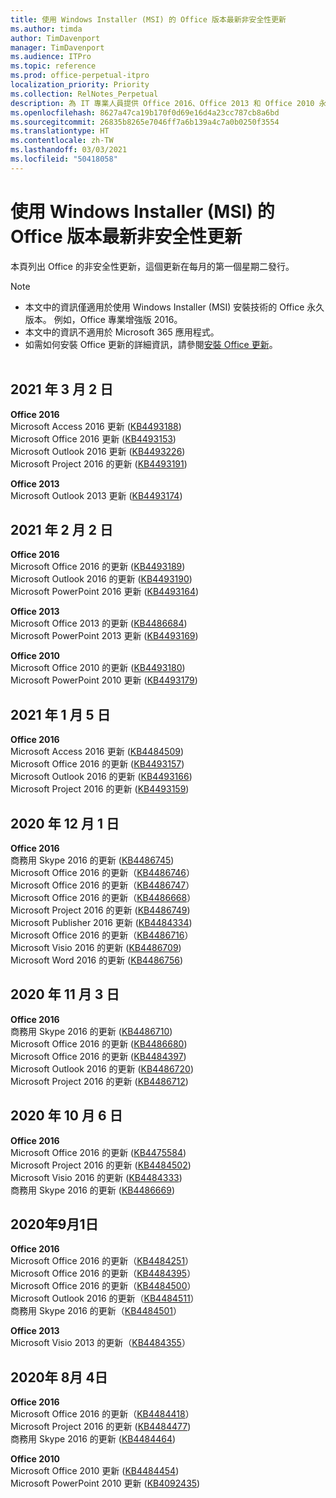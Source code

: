 ```yaml
---
title: 使用 Windows Installer (MSI) 的 Office 版本最新非安全性更新
ms.author: timda
author: TimDavenport
manager: TimDavenport
ms.audience: ITPro
ms.topic: reference
ms.prod: office-perpetual-itpro
localization_priority: Priority
ms.collection: RelNotes_Perpetual
description: 為 IT 專業人員提供 Office 2016、Office 2013 和 Office 2010 永久版本的最新非安全性更新資訊連結
ms.openlocfilehash: 8627a47ca19b170f0d69e16d4a23cc787cb8a6bd
ms.sourcegitcommit: 26835b8265e7046ff7a6b139a4c7a0b0250f3554
ms.translationtype: HT
ms.contentlocale: zh-TW
ms.lasthandoff: 03/03/2021
ms.locfileid: "50418058"
---
```

# <a name="latest-non-security-updates-for-versions-of-office-that-use-windows-installer-msi"></a>使用 Windows Installer (MSI) 的 Office 版本最新非安全性更新

本頁列出 Office 的非安全性更新，這個更新在每月的第一個星期二發行。

> [!NOTE]
> - 本文中的資訊僅適用於使用 Windows Installer (MSI) 安裝技術的 Office 永久版本。 例如，Office 專業增強版 2016。
> - 本文中的資訊不適用於 Microsoft 365 應用程式。
> - 如需如何安裝 Office 更新的詳細資訊，請參閱[安裝 Office 更新](https://support.office.com/article/2ab296f3-7f03-43a2-8e50-46de917611c5)。
<br/><br/>

## <a name="march-2-2021"></a>2021 年 3 月 2 日
**Office 2016**<br/>
Microsoft Access 2016 更新 ([KB4493188](https://support.microsoft.com/help/4493188)) </br> Microsoft Office 2016 更新 ([KB4493153](https://support.microsoft.com/help/4493153)) </br> Microsoft Outlook 2016 更新 ([KB4493226](https://support.microsoft.com/help/4493226)) </br> Microsoft Project 2016 的更新 ([KB4493191](https://support.microsoft.com/help/4493191)) </br> 


**Office 2013**<br/>
Microsoft Outlook 2013 更新 ([KB4493174](https://support.microsoft.com/help/4493174)) </br> 


## <a name="february-2-2021"></a>2021 年 2 月 2 日
**Office 2016**<br/>
Microsoft Office 2016 的更新 ([KB4493189](https://support.microsoft.com/help/4493189)) </br> Microsoft Outlook 2016 的更新 ([KB4493190](https://support.microsoft.com/help/4493190)) </br> Microsoft PowerPoint 2016 更新 ([KB4493164](https://support.microsoft.com/help/4493164)) </br> 

**Office 2013**<br/>
Microsoft Office 2013 的更新 ([KB4486684](https://support.microsoft.com/help/4486684)) </br>
Microsoft PowerPoint 2013 更新 ([KB4493169](https://support.microsoft.com/help/4493169)) </br>

**Office 2010**<br/>
Microsoft Office 2010 的更新 ([KB4493180](https://support.microsoft.com/help/4493180)) </br>
Microsoft PowerPoint 2010 更新 ([KB4493179](https://support.microsoft.com/help/4493179))</br>


## <a name="january-5-2021"></a>2021 年 1 月 5 日
**Office 2016**</br>
Microsoft Access 2016 更新 ([KB4484509](https://support.microsoft.com/help/4484509)) </br>
Microsoft Office 2016 的更新 ([KB4493157](https://support.microsoft.com/help/4493157)) </br>
Microsoft Outlook 2016 的更新 ([KB4493166](https://support.microsoft.com/help/4493166)) </br>
Microsoft Project 2016 的更新 ([KB4493159](https://support.microsoft.com/help/4493159)) </br>


## <a name="december-1-2020"></a>2020 年 12 月 1 日
**Office 2016**<br/>
商務用 Skype 2016 的更新 ([KB4486745](https://support.microsoft.com/help/4486745)) <br/>
Microsoft Office 2016 的更新（[KB4486746](https://support.microsoft.com/help/4486746)） <br/> Microsoft Office 2016 的更新（[KB4486747](https://support.microsoft.com/help/4486747)） <br/> Microsoft Office 2016 的更新（[KB4486668](https://support.microsoft.com/help/4486668)） <br/>
Microsoft Project 2016 的更新 ([KB4486749](https://support.microsoft.com/help/4486749)) <br/> Microsoft Publisher 2016 更新 ([KB4484334](https://support.microsoft.com/help/4484334)) <br/> Microsoft Office 2016 的更新（[KB4486716](https://support.microsoft.com/help/4486716)） <br/> Microsoft Visio 2016 的更新 ([KB4486709](https://support.microsoft.com/help/4486709)) <br/>
Microsoft Word 2016 的更新 ([KB4486756](https://support.microsoft.com/help/4486756)) <br/> 


## <a name="november-3-2020"></a>2020 年 11 月 3 日
**Office 2016**<br/>
商務用 Skype 2016 的更新 ([KB4486710](https://support.microsoft.com/help/4486710)) <br/>
Microsoft Office 2016 的更新 ([KB4486680](https://support.microsoft.com/help/4486680)) <br/>
Microsoft Office 2016 的更新 ([KB4484397](https://support.microsoft.com/help/4484397)) <br/>
Microsoft Outlook 2016 的更新 ([KB4486720](https://support.microsoft.com/help/4486720)) <br/>
Microsoft Project 2016 的更新 ([KB4486712](https://support.microsoft.com/help/4486712)) <br/>


## <a name="october-6-2020"></a>2020 年 10 月 6 日
**Office 2016**<br/>
Microsoft Office 2016 的更新 ([KB4475584](https://support.microsoft.com/help/4475584))<br/>
Microsoft Project 2016 的更新 ([KB4484502](https://support.microsoft.com/help/4484502))<br/>
Microsoft Visio 2016 的更新 ([KB4484333](https://support.microsoft.com/help/4484333))<br/>
商務用 Skype 2016 的更新 ([KB4486669](https://support.microsoft.com/help/4486669))<br/> 

## <a name="september-1-2020"></a>2020年9月1日
**Office 2016**<br/>
Microsoft Office 2016 的更新（[KB4484251](https://support.microsoft.com/help/4484251)）<br/>
Microsoft Office 2016 的更新（[KB4484395](https://support.microsoft.com/help/4484395)）<br/> Microsoft Office 2016 的更新（[KB4484500](https://support.microsoft.com/help/4484500)） <br/>
Microsoft Outlook 2016 的更新（[KB4484511](https://support.microsoft.com/help/4484511)） <br/>
商務用 Skype 2016 的更新（[KB4484501](https://support.microsoft.com/help/4484501)） <br/>

**Office 2013**<br/>
Microsoft Visio 2013 的更新（[KB4484355](https://support.microsoft.com/help/4484355)）<br/>

## <a name="august-4-2020"></a>2020年 8月 4日

**Office 2016**<br/>
Microsoft Office 2016 的更新（[KB4484418](https://support.microsoft.com/help/4484418)）<br/> Microsoft Project 2016 的更新 ([KB4484477](https://support.microsoft.com/help/4484477))<br/>
商務用 Skype 2016 的更新 ([KB4484464](https://support.microsoft.com/help/4484464))<br/> 

**Office 2010**<br/>
Microsoft Office 2010 更新 ([KB4484454](https://support.microsoft.com/help/4484454))<br/> Microsoft PowerPoint 2010 更新 ([KB4092435](https://support.microsoft.com/help/4092435))<br/> 

</br>